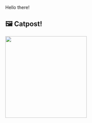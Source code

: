 Hello there!



## 🖼️ Catpost!

<sub>
    <img src="https://cdn2.thecatapi.com/images/dj7.jpg" height="256">
</sub>

